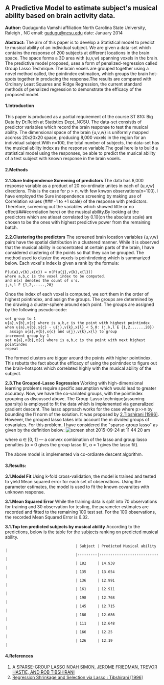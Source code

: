 ## A Predictive Model to estimate subject's musical ability based on brain activity data.
**Author:** Guduguntla Vamshi
  affiliation:North Carolina State University, Raleigh , NC
  email: gudugu@ncsu.edu
date: January 2014

**Abstract:** The aim of this paper is to develop a Statistical model to predict te musical ability of an individual subject. We are given a data-set which contains the response of 200 subjects at different locations in the brain space. The space forms a 3D area with (u,v,w) spanning voxels in the brain. The predictive model proposed, uses a form of penalized-regression called Group Lasso Technique. The brain voxels are grouped together using a novel method called, the pointindex estimation, which groups the brain hot-spots together in producing the response.The results are compared with Ordinary Least Squares and Ridge Regression, the current standard methods of penalized regression to demonstrate the efficacy of the proposed model.

#### 1.Introduction
This paper is produced as a partial requirement of the course ST 810: Big Data by Dr.Reich at Statistics Dept.,NCSU. The data-set consistis of predictor variables which record the brain response to test the musical ability. The dimensional space of the brain {u,v,w} is uniformly mapped accross 20x20x20 space, producing 8,000 voxels in the region for an individual subject.With n=100, the total number of subjects, the data-set has the musical ability index as the response variable.The goal here is to build a statistical model using the responses, be able to predict the musical ability of a test subject with known response in the brain voxels.

#### 2.Methods

**2.1.Sure Independence Screening of predictors**
The data has 8,000 response variable as a product of 20 co-ordinate unites in each of {u,v,w} directions. This is the case for p > n, with few knwon observations(n=100). I have employed the Sure independence screening by making use of Correlation values (### -1 to +1 scale) of the response with predictors. Therefore, screening out the variables which showed little or no effect(###correlation here) on the musical ability.By looking at the predictors which are atleast correlated by 0.10(on the absolute scale) are chosen to be the ones with highest predictive power from the remaining batch.

**2.2.Clustering the predictors**
The screened brain location variables {u,v,w} pairs have the spatial distribution in a clustered manner. While it is observed that the musical ability in concentrated at certain parts of the brain, I have considered clustering of the points so that they can be grouped. The method used to cluster the voxels is pointindexing which is summarized below. Each voxel's index is given a rank by the formula:
```
P(u{a},v{b},x{c}) = n(P(u{j},v{k},x{l}))
where a,b,c is the voxel index to be computed.
and n(x) denotes the count of x's.
j,k,l E {1,2,.....,20}
```
Once the index of each voxel is computed, we sort them in the order of highest pointindex, and assign the groups. The groups are determined by the drawing a cluster-sphere around each point. The groups are assigned by the following pseudo-code:
```
set group to 1
u{a},v{b},x{c} where is a,b,c is the point with highest pointindex
when u{a},v{b},x{c} - u{j},v{k},x{l} < 5.0: (j,k,l E {1,2,.....,20})
  assign u{a},v{b},x{c} and u{j},v{k},x{l} to group 
increment group by 1
set u{a},v{b},x{c} where is a,b,c is the point with next highest pointindex
repeat
```
The formed clusters are bigger around the points with higher pointindex. This rebutts the fact about the efficacy of using the pointindex to figure out the brain-hotspots which correlated highly with the musical ability of the subject.

**2.3.The Grouped-Lasso Regression**
Working with high-dimensional learning problems require specific assumption which would lead to greater accuracy. Now, we have the co-variated groups, with the pointindex grouping as discussed above. The Group-Lasso technique(assuming sparsity) is employed to fit the data which is implemented via generalized gradient descent. 
The lasso approach works for the case where p>>n by bounding the l1 norm of the solution. It was proposed by [2.Tibshirani [1996]](http://statweb.stanford.edu/~tibs/lasso/lasso.pdf). However, the grouped lasso takes into account the m divided groups of covariates. For this problem, I have considered the "sparse-group lasso" as given by the definition below:
![screen shot 2015-09-24 at 11 44 20       am](https://cloud.githubusercontent.com/assets/10588000/10078205/a93f28b2-62b1-11e5-8b06-7c3cbe2cf1dc.png)

where  α ∈ [0, 1] — a convex combination of the lasso and group lasso penalties (α = 0 gives the group lasso fit, α = 1 gives the lasso fit).

The above model is implemented via co-ordiante descent algorithm.

#### 3.Results:
**3.1.Model Fit**
Using k-fold cross-validation, the model is trained and tested to yield Mean squared error for each set of observations. Using the parameter estimates, the model is used to fit the known covaraites with unknown response. 

**3.1.Mean Squared Error**
While the training data is split into 70 observations for training and 30 observation for testing, the parameter estimates are recorded and fitted to the remaining 100 test set. For the 100 observations, the recorded Mean Squared Error is 6.32.

**3.1.Top ten predicted subjects by musical ability**
According to the predictions, below is the table for the subjects ranking on predicted musical ability.

                                    | Subject | Predicted Musical ability |
                                    |---------|---------------------------|
                                    | 182     | 14.938                    |
                                    | 135     | 13.054                    |
                                    | 136     | 12.991                    |
                                    | 161     | 12.911                    |
                                    | 198     | 12.768                    |
                                    | 145     | 12.715                    |
                                    | 180     | 12.686                    |
                                    | 111     | 12.648                    |
                                    | 166     | 12.25                     |
                                    | 126     | 12.19                     |


#### 4.References
1. [A SPARSE-GROUP LASSO NOAH SIMON, JEROME FRIEDMAN, TREVOR HASTIE, AND ROB TIBSHIRANI](http://web.stanford.edu/~hastie/Papers/SGLpaper.pdf) 
2. [Regression Shrinkage and Selection via Lasso : Tibshirani [1996]](http://statweb.stanford.edu/~tibs/lasso/lasso.pdf)





